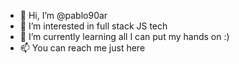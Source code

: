 - 👋 Hi, I’m @pablo90ar
- 👀 I’m interested in full stack JS tech
- 🌱 I’m currently learning all I can put my hands on :)
- 📫 You can reach me just here
